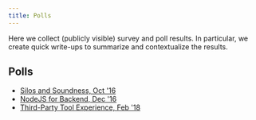 ```yaml
---
title: Polls
---
```

Here we collect (publicly visible) survey and poll results. In particular, we
create quick write-ups to summarize and contextualize the results.

## Polls
* [Silos and Soundness, Oct '16]({{site.baseurl}}/polls/silos_and_soundness_2016_10)
* [NodeJS for Backend, Dec '16]({{site.baseurl}}/polls/nodejs_for_backend_2016_12)
* [Third-Party Tool Experience, Feb '18]({{site.baseurl}}/polls/third_party_xp_2018_02)
